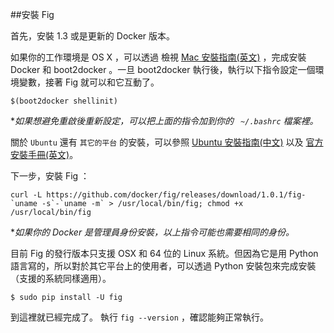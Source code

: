 ##安裝 Fig

首先，安裝 1.3 或是更新的 Docker 版本。

如果你的工作環境是 OS X ，可以透過 檢視 [Mac 安裝指南(英文)](https://docs.docker.com/installation/mac/) ，完成安裝 Docker 和 boot2docker 。一旦 boot2docker 執行後，執行以下指令設定一個環境變數，接著 Fig 就可以和它互動了。

```
$(boot2docker shellinit)
```
**如果想避免重啟後重新設定，可以把上面的指令加到你的 ` ~/.bashrc` 檔案裡。*

關於 `Ubuntu` 還有 `其它的平台` 的安裝，可以參照 [Ubuntu 安裝指南(中文)](../install/ubuntu.md) 以及 [官方安裝手冊(英文)](https://docs.docker.com/installation/)。


下一步，安裝 Fig ：

```
curl -L https://github.com/docker/fig/releases/download/1.0.1/fig-`uname -s`-`uname -m` > /usr/local/bin/fig; chmod +x /usr/local/bin/fig
```
**如果你的 Docker 是管理員身份安裝，以上指令可能也需要相同的身份。*

目前 Fig 的發行版本只支援 OSX 和 64 位的 Linux 系統。但因為它是用 Python 語言寫的，所以對於其它平台上的使用者，可以透過 Python 安裝包來完成安裝（支援的系統同樣適用）。

```
$ sudo pip install -U fig
```
到這裡就已經完成了。 執行 `fig --version` ，確認能夠正常執行。

